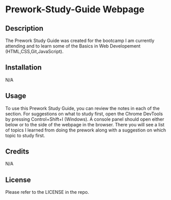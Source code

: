 # Prework-Study-Guide Webpage

## Description 
The Prework Study Guide was created for the bootcamp I am currently attending and to learn some of the Basics in Web Developement (HTML,CSS,Git,JavaScript). 

## Installation
N/A

## Usage
 To use this Prework Study Guide, you can review the notes in each of the section. For suggestions on what to study first, open the Chrome DevTools by pressing Control+Shift+I (Windows). A console panel should open either below or to the side of the webpage in the browser. There you will see a list of topics I learned from doing the prework along with a suggestion on which topic to study first.

 ## Credits
 N/A

 ## License 
 Please refer to the LICENSE in the repo.
